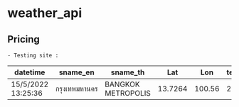 # weather_api

## Pricing
```
- Testing site :
```


| datetime | sname_en | sname_th | Lat |  Lon |  temp |  rh |
| --- | --- | --- | --- | --- | --- | --- |
| 15/5/2022 13:25:36 | กรุงเทพมหานคร | BANGKOK METROPOLIS | 13.7264 | 100.56 | 29.5	| 90.0 |
						
